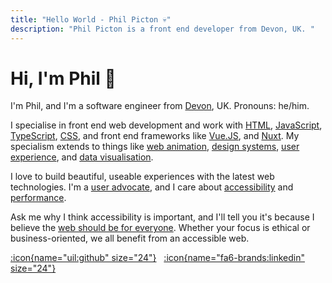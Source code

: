 ```yaml
---
title: "Hello World - Phil Picton 💀"
description: "Phil Picton is a front end developer from Devon, UK. "
---
```


# Hi, I'm Phil <span class="wave" id="wave-emoji">👋</span>

I'm Phil, and I'm a software engineer from [Devon](https://www.visitdevon.co.uk/), UK. Pronouns: he/him.

I specialise in front end web development and work with [HTML](https://www.w3schools.com/html/html_intro.asp), [JavaScript](https://javascript.info/), [TypeScript](https://www.typescriptlang.org/), [CSS](https://en.wikipedia.org/wiki/CSS), and front end frameworks like [Vue.JS](https://vuejs.org/), and [Nuxt](https://nuxt.com/). My specialism extends to things like [web animation](https://gsap.com), [design systems](https://bradfrost.com/blog/post/atomic-web-design/), [user experience](https://www.bbc.co.uk/supplying/working-with-us/user-experience), and [data visualisation](https://www.bbc.co.uk/supplying/working-with-us/user-experience).

I love to build beautiful, useable experiences with the latest web technologies. I'm a [user advocate](https://en.wikipedia.org/wiki/User_advocacy), and I care about [accessibility](https://en.wikipedia.org/wiki/Web_accessibility) and [performance](https://developer.mozilla.org/en-US/docs/Web/Performance).

Ask me why I think accessibility is important, and I'll tell you it's because I believe the [web should be for everyone](https://www.goodthingsfoundation.org/policy-and-research/research-and-evidence/research-2024/internet-is-essential-utility-and-human-right). Whether your focus is ethical or business-oriented, we all benefit from an accessible web.

[:icon{name="uil:github" size="24"}](https://github.com/philpicton "GitHub") &nbsp; [:icon{name="fa6-brands:linkedin" size="24"}](https://www.linkedin.com/in/phil-picton/ "LinkedIn")
